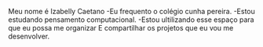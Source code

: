 Meu nome é Izabelly Caetano 
-Eu frequento o colégio cunha pereira.
-Estou estudando pensamento computacional.
-Estou ultilizando esse espaço para que eu possa me organizar
E compartilhar os projetos que eu vou me desenvolver.
